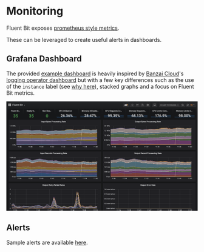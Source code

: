 # Monitoring

Fluent Bit exposes [prometheus style
metrics](https://docs.fluentbit.io/manual/administration/monitoring).

These can be leveraged to create useful alerts in dashboards.

## Grafana Dashboard

The provided [example dashboard](./dashboard.json) is heavily inspired by [Banzai Cloud](https://banzaicloud.com/)'s [logging
operator dashboard](https://grafana.com/grafana/dashboards/7752) but with a few key
differences such as the use of the `instance` label (see [why
here](https://www.robustperception.io/controlling-the-instance-label)),
stacked graphs and a focus on Fluent Bit metrics.

![dashboard](./dashboard.png)

## Alerts

Sample alerts are available [here](./alerts.yaml).
